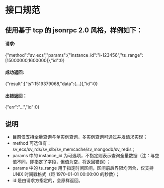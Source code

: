 # 接口规范
## 使用基于 tcp 的 jsonrpc 2.0 风格，样例如下：
#### 请求:
{"method":"sv_ecs","params":{"instance_id":"i-123456","ts_range":[15000000,1600000]},"id":0}

#### 成功返回:
{"result":["ts":1519379068,"data":{...}],"id":0}
#### 出错返回：
{"err":"...","id":0}

## 说明
- 目前仅支持全量查询与单实例查询，多实例查询可通过并发请求实现；
- method 可选值有：sv_ecs/sv_rds/sv_slb/sv_memcache/sv_mongodb/sv_redis；    
- params 中的 instance_id 为可选项，不指定则表示查询全量数据（注：与空值不同，即指定了字段，但值为空，将返回错误）；
- params 中的 ts_range 用于指定时间区间，区间前后界限均闭合，仅支持 UNIX 时间戳格式（距 1970-01-01 00:00:00 的秒数）；     
- id 是由请求方指定的，会原样返回。    

